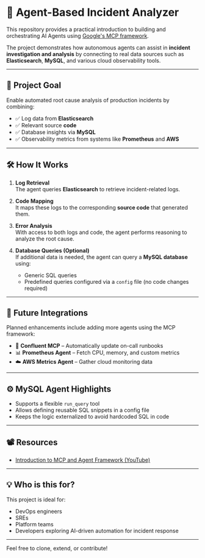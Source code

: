 # 🧠 Agent-Based Incident Analyzer

This repository provides a practical introduction to building and orchestrating AI Agents using [Google's MCP framework](https://www.youtube.com/watch?v=P4VFL9nIaIA). 

The project demonstrates how autonomous agents can assist in **incident investigation and analysis** by connecting to real data sources such as **Elasticsearch**, **MySQL**, and various cloud observability tools.

---

## 🎯 Project Goal

Enable automated root cause analysis of production incidents by combining:

- ✅ Log data from **Elasticsearch**
- ✅ Relevant source **code**
- ✅ Database insights via **MySQL**
- ✅ Observability metrics from systems like **Prometheus** and **AWS**

---

## 🛠️ How It Works

1. **Log Retrieval**  
   The agent queries **Elasticsearch** to retrieve incident-related logs.

2. **Code Mapping**  
   It maps these logs to the corresponding **source code** that generated them.

3. **Error Analysis**  
   With access to both logs and code, the agent performs reasoning to analyze the root cause.

4. **Database Queries (Optional)**  
   If additional data is needed, the agent can query a **MySQL database** using:
   - Generic SQL queries
   - Predefined queries configured via a `config` file (no code changes required)

---

## 📡 Future Integrations

Planned enhancements include adding more agents using the MCP framework:

- 🔄 **Confluent MCP** – Automatically update on-call runbooks
- 📊 **Prometheus Agent** – Fetch CPU, memory, and custom metrics
- ☁️ **AWS Metrics Agent** – Gather cloud monitoring data

---

## ⚙️ MySQL Agent Highlights

- Supports a flexible `run_query` tool
- Allows defining reusable SQL snippets in a config file
- Keeps the logic externalized to avoid hardcoded SQL in code

---

## 📽️ Resources

- [Introduction to MCP and Agent Framework (YouTube)](https://www.youtube.com/watch?v=P4VFL9nIaIA)

---

## 💡 Who is this for?

This project is ideal for:

- DevOps engineers
- SREs
- Platform teams
- Developers exploring AI-driven automation for incident response

---

Feel free to clone, extend, or contribute!


